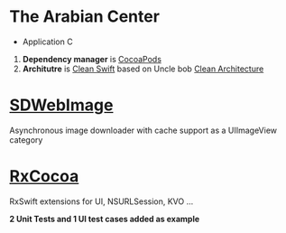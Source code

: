 # The Arabian Center
- Application C
1. <b>Dependency manager</b> is [CocoaPods](https://cocoapods.org/) 
2. <b>Architutre</b> is [Clean Swift](http://clean-swift.com/) based on Uncle bob [Clean Architecture](https://8thlight.com/blog/uncle-bob/2012/08/13/the-clean-architecture.html)

# [SDWebImage](https://github.com/rs/SDWebImage) 
Asynchronous image downloader with cache support as a UIImageView category
# [RxCocoa](https://github.com/ReactiveX/RxSwift/tree/master/RxCocoa/iOS) 
RxSwift extensions for UI, NSURLSession, KVO ...

<b>2 Unit Tests and 1 UI test cases added as example</b>
